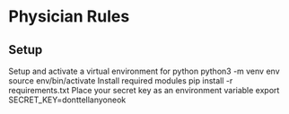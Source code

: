 # Physician Rules
## Setup
Setup and activate a virtual environment for python
 python3 -m venv env
 source env/bin/activate
Install required modules
 pip install -r requirements.txt
Place your secret key as an environment variable
 export SECRET_KEY=donttellanyoneok
